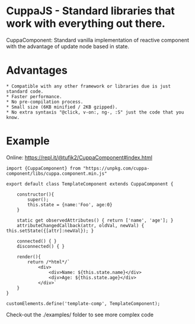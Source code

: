 # CuppaJS - Standard libraries that work with everything out there.

CuppaComponent: Standard vanilla implementation of reactive component with the advantage of update node based in state.

# Advantages

    * Compatible with any other framework or libraries due is just standard code.
    * Faster performance.
    * No pre-compilation process.
    * Small size (6KB minified / 2KB gzipped).
    * No extra syntaxis "@click, v-on:, ng-, :S" just the code that you know.

# Example

Online: https://repl.it/@tufik2/CuppaComponent#index.html

```
import {CuppaComponent} from "https://unpkg.com/cuppa-component/libs/cuppa.component.min.js"

export default class TemplateComponent extends CuppaComponent {
    
    constructor(){
        super();
        this.state = {name:'Foo', age:0}
    }
    
    static get observedAttributes() { return ['name', 'age']; }
    attributeChangedCallback(attr, oldVal, newVal) { this.setState({[attr]:newVal}); }
    
    connected() { }
    disconnected() { }

    render(){
        return /*html*/`
            <div>
                <div>Name: ${this.state.name}</div>
                <div>Age: ${this.state.age}</div>
            </div>`
    }
}

customElements.define('template-comp', TemplateComponent);

```

Check-out the ./examples/ folder to see more complex code
